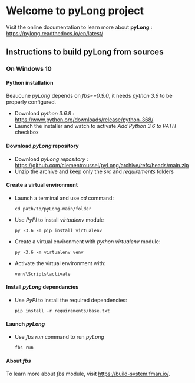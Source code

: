 # Welcome to pyLong project

Visit the online documentation to learn more about **pyLong** : https://pylong.readthedocs.io/en/latest/

## Instructions to build **pyLong** from sources

### On Windows 10

#### Python installation

Beaucune *pyLong* depends on *fbs==0.9.0*, it needs *python 3.6* to be properly configured.  

* Download *python 3.6.8* : https://www.python.org/downloads/release/python-368/
* Launch the installer and watch to activate *Add Python 3.6 to PATH* checkbox

#### Download *pyLong* repository

* Download *pyLong repository* : https://github.com/clementroussel/pyLong/archive/refs/heads/main.zip
* Unzip the archive and keep only the *src* and *requirements* folders

#### Create a virtual environment

* Launch a terminal and use *cd* command:

   ```cd path/to/pyLong-main/folder```

* Use *PyPI* to install *virtualenv* module

   ```py -3.6 -m pip install virtualenv```

* Create a virtual environment with *python* *virtualenv* module:

    ```py -3.6 -m virtualenv venv```

* Activate the virtual environment with:

   ```venv\Scripts\activate```

#### Install *pyLong* dependancies

* Use *PyPI* to install the required dependencies:

   ```pip install -r requirements/base.txt```

#### Launch *pyLong*

* Use *fbs run* command to run *pyLong*

   ```fbs run```

#### About *fbs*

To learn more about *fbs* module, visit https://build-system.fman.io/.








